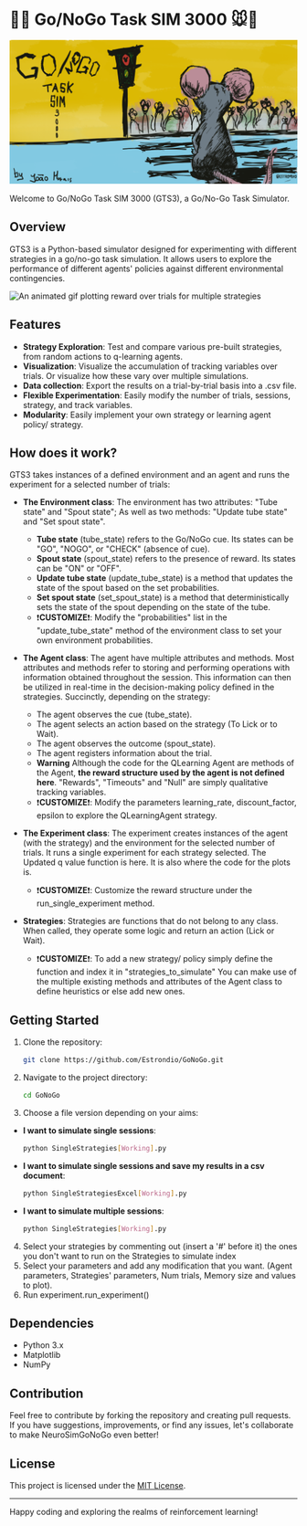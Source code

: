 # 🚦🧠 Go/NoGo Task SIM 3000 🐭🛑
![Banner for the GoNoGo SIM 3000, an anthropomorphic mouse looking staring into a red light](Images/Gonogogithub.png)

Welcome to Go/NoGo Task SIM 3000 (GTS3), a Go/No-Go Task Simulator.

## Overview

GTS3 is a Python-based simulator designed for experimenting with different strategies in a go/no-go task simulation. It allows users to explore the performance of different agents' policies against different environmental contingencies. 

![An animated gif plotting reward over trials for multiple strategies](ExamplePlots/100TrialsAllstrategiesb.gif)

## Features

- **Strategy Exploration**: Test and compare various pre-built strategies, from random actions to q-learning agents.
- **Visualization**: Visualize the accumulation of tracking variables over trials. Or visualize how these vary over multiple simulations.
- **Data collection**: Export the results on a trial-by-trial basis into a .csv file.  
- **Flexible Experimentation**: Easily modify the number of trials, sessions, strategy, and track variables.
- **Modularity**: Easily implement your own strategy or learning agent policy/ strategy.

## How does it work?

GTS3 takes instances of a defined environment and an agent and runs the experiment for a selected number of trials:

- **The Environment class**: The environment has two attributes: "Tube state" and "Spout state"; As well as two methods: "Update tube state" and "Set spout state".
   - **Tube state** (tube_state) refers to the Go/NoGo cue. Its states can be "GO", "NOGO", or "CHECK" (absence of cue).
   - **Spout state** (spout_state) refers to the presence of reward. Its states can be "ON" or "OFF".
   - **Update tube state** (update_tube_state) is a method that updates the state of the spout based on the set probabilities.
   - **Set spout state** (set_spout_state) is a method that deterministically sets the state of the spout depending on the state of the tube.
   - ❗**CUSTOMIZE**❗: Modify the "probabilities" list in the "update_tube_state" method of the environment class to set your own environment probabilities.
 
- **The Agent class**: The agent have multiple attributes and methods. Most attributes and methods refer to storing and performing operations with information obtained throughout the session. This information can then be utilized in real-time in the decision-making policy defined in the strategies. Succinctly, depending on the strategy:
   - The agent observes the cue (tube_state). 
   - The agent selects an action based on the strategy (To Lick or to Wait).
   - The agent observes the outcome (spout_state).
   - The agent registers information about the trial.
   -  **Warning** Although the code for the QLearning Agent are methods of the Agent, **the reward structure used by the agent is not defined here**. "Rewards", "Timeouts" and "Null" are simply qualitative tracking variables.
   - ❗**CUSTOMIZE**❗: Modify the parameters learning_rate, discount_factor, epsilon to explore the QLearningAgent strategy.

- **The Experiment class**: The experiment creates instances of the agent (with the strategy) and the environment for the selected number of trials. It runs a single experiment for each strategy selected. The Updated q value function is here. It is also where the code for the plots is.
  - ❗**CUSTOMIZE**❗: Customize the reward structure under the run_single_experiment method.

- **Strategies**: Strategies are functions that do not belong to any class. When called, they operate some logic and return an action (Lick or Wait).
  - ❗**CUSTOMIZE**❗: To add a new strategy/ policy simply define the function and index it in "strategies_to_simulate" You can make use of the multiple existing methods and attributes of the Agent class to define heuristics or else add new ones.
 

    
## Getting Started

1. Clone the repository:
    ```bash
    git clone https://github.com/Estrondio/GoNoGo.git
    ```
2. Navigate to the project directory:
    ```bash
    cd GoNoGo
    ```
3. Choose a file version depending on your aims:
  - **I want to simulate single sessions**:
     ```bash
    python SingleStrategies[Working].py
    ```
  - **I want to simulate single sessions and save my results in a csv document**:
     ```bash
    python SingleStrategiesExcel[Working].py
    ```
  - **I want to simulate multiple sessions**:
     ```bash
    python SingleStrategies[Working].py
    ```
4. Select your strategies by commenting out (insert a '#' before it) the ones you don't want to run on the Strategies to simulate index
5. Select your parameters and add any modification that you want. (Agent parameters, Strategies' parameters, Num trials, Memory size and values to plot).
6. Run experiment.run_experiment()

## Dependencies

- Python 3.x
- Matplotlib
- NumPy

## Contribution

Feel free to contribute by forking the repository and creating pull requests. If you have suggestions, improvements, or find any issues, let's collaborate to make NeuroSimGoNoGo even better!

## License

This project is licensed under the [MIT License](LICENSE).

---

Happy coding and exploring the realms of reinforcement learning!
